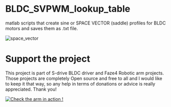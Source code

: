# BLDC_SVPWM_lookup_table
matlab scripts that create sine or SPACE VECTOR (saddle) profiles for BLDC motors and saves them as .txt file.

![space_vector](https://user-images.githubusercontent.com/30388414/64533874-b0c4b980-d314-11e9-9a71-c0ec3c28b21e.png)

# Support the project

This project is part of S-drive BLDC driver and Faze4 Robotic arm projects. 
Those projects are completely Open source and free to all and I would like to keep it that way, so any help in terms of donations or advice is really appreciated. Thank you!

[![Check the arm in action !](https://user-images.githubusercontent.com/30388414/86798915-a036ba00-c071-11ea-824d-4456f2cdf797.png)](https://paypal.me/PCrnjak?locale.x=en_US)
